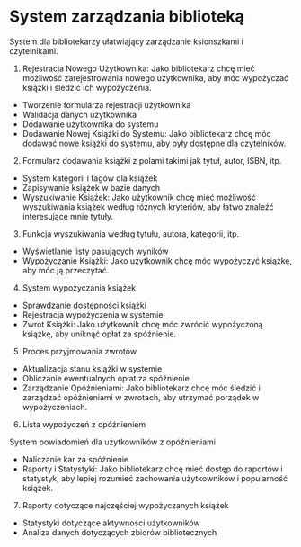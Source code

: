 # System zarządzania biblioteką

System dla bibliotekarzy ułatwiający zarządzanie ksionszkami i czytelnikami.


1. Rejestracja Nowego Użytkownika: Jako bibliotekarz chcę mieć możliwość zarejestrowania nowego użytkownika, aby móc wypożyczać książki i śledzić ich wypożyczenia.

- Tworzenie formularza rejestracji użytkownika
- Walidacja danych użytkownika
- Dodawanie użytkownika do systemu 
- Dodawanie Nowej Książki do Systemu: Jako bibliotekarz chcę móc dodawać nowe książki do systemu, aby były dostępne dla czytelników.

2. Formularz dodawania książki z polami takimi jak tytuł, autor, ISBN, itp.

- System kategorii i tagów dla książek
- Zapisywanie książek w bazie danych
- Wyszukiwanie Książek: Jako użytkownik chcę mieć możliwość wyszukiwania książek według różnych kryteriów, aby łatwo znaleźć interesujące mnie tytuły.

3. Funkcja wyszukiwania według tytułu, autora, kategorii, itp.

- Wyświetlanie listy pasujących wyników
- Wypożyczanie Książki: Jako użytkownik chcę móc wypożyczyć książkę, aby móc ją przeczytać.

4. System wypożyczania książek

- Sprawdzanie dostępności książki
- Rejestracja wypożyczenia w systemie
- Zwrot Książki: Jako użytkownik chcę móc zwrócić wypożyczoną książkę, aby uniknąć opłat za spóźnienie.

5. Proces przyjmowania zwrotów

- Aktualizacja stanu książki w systemie
- Obliczanie ewentualnych opłat za spóźnienie
- Zarządzanie Opóźnieniami: Jako bibliotekarz chcę móc śledzić i zarządzać opóźnieniami w zwrotach, aby utrzymać porządek w wypożyczeniach.

6. Lista wypożyczeń z opóźnieniem

System powiadomień dla użytkowników z opóźnieniami
- Naliczanie kar za spóźnienie
- Raporty i Statystyki: Jako bibliotekarz chcę mieć dostęp do raportów i statystyk, aby lepiej rozumieć zachowania użytkowników i popularność książek.

7. Raporty dotyczące najczęściej wypożyczanych książek

- Statystyki dotyczące aktywności użytkowników
- Analiza danych dotyczących zbiorów bibliotecznych
